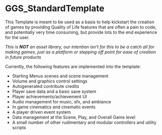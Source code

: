 # GGS_StandardTemplate

This Template is meant to be used as a basis to help kickstart the creation of games by providing Quality of Life features that are often a pain to code, and potentially very time consuming, but provide lots to the end experience for the user.

*This is **NOT** an asset library, our intention isn't for this to be a catch all for making games, just as a platform or stepping off point for ease of creation in future products*

Currently, the following features are implemented into the template:
 - Starting Menus scenes and scene management
 - Volume and graphics control settings
 - Autogenerated contribute credits
 - Player save data and a basic save system
 - Player achievements/achievement UI
 - Audio management for music, sfx, and ambiance
 - In game cinematics and cinematic events
 - A player driven event system
 - Data management at the Scene, Play, and Overall Game level
 - A small number of other rudimentary and modular controllers and utility scripts
